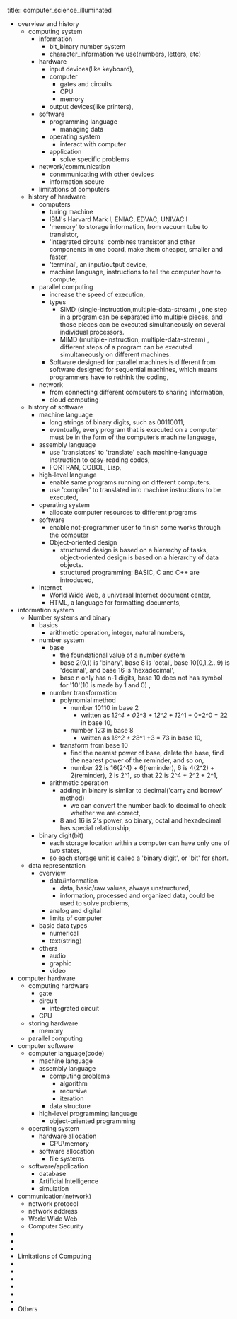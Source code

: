 title:: computer_science_illuminated

- overview and history
	- computing system
		- information
			- bit_binary number system
			- character_information we use(numbers, letters, etc)
		- hardware
			- input devices(like keyboard),
			- computer
				- gates and circuits
				- CPU
				- memory
			- output devices(like printers),
		- software
			- programming language
				- managing data
			- operating system
				- interact with computer
			- application
				- solve specific problems
		- network/communication
			- conmmunicating with other devices
			- information secure
		- limitations of computers
	- history of hardware
		- computers
			- turing machine
			- IBM's Harvard Mark I, ENIAC, EDVAC, UNIVAC I
			- 'memory' to storage information, from vacuum tube to transistor,
			- 'integrated circuits' combines transistor and other components in one board, make them cheaper, smaller and faster,
			- 'terminal', an input/output device,
			- machine language, instructions to tell the computer how to compute,
		- parallel computing
			- increase the speed of execution,
			- types
				- SIMD (single-instruction,multiple-data-stream) , one step in a program can be separated into multiple pieces, and those pieces can be executed simultaneously on several individual processors.
				- MIMD (multiple-instruction, multiple-data-stream) , different steps of a program can be executed simultaneously on different machines.
			- Software designed for parallel machines is different from software designed for sequential machines, which means programmers have to rethink the coding,
		- network
			- from connecting different computers to sharing information,
			- cloud computing
	- history of software
		- machine language
			- long strings of binary digits, such as 00110011,
			- eventually, every program that is executed on a computer must be in the form of the computer’s machine language,
		- assembly language
			- use 'translators' to 'translate' each machine-language instruction to easy-reading codes,
			- FORTRAN, COBOL, Lisp,
		- high-level language
			- enable same programs running on different computers.
			- use 'compiler' to translated into machine instructions to be executed,
		- operating system
			- allocate computer resources to different programs
		- software
			- enable not-programmer user to finish some works through the computer
			- Object-oriented design
				- structured design is based on a hierarchy of tasks, object-oriented design is based on a hierarchy of data objects.
				- structured programming: BASIC, C and C++ are introduced,
		- Internet
			- World Wide Web, a universal Internet document center,
			- HTML, a language for formatting documents,
- information system
	- Number systems and binary
		- basics
			- arithmetic operation, integer, natural numbers,
		- number system
			- base
				- the foundational value of a number system
				- base 2(0,1) is 'binary', base 8 is 'octal', base 10(0,1,2...9) is 'decimal', and base 16 is 'hexadecimal',
				- base n only has n-1 digits, base 10 does not has symbol for '10'(10 is made by 1 and 0) ,
			- number transformation
				- polynomial method
					- number 10110 in base 2
						- written as 1*2^4 + 0*2^3 + 1*2^2 + 1*2^1 + 0*2^0 = 22 in base 10,
					- number 123 in base 8
						- written as 1*8^2 + 2*8^1 +3 = 73 in base 10,
				- transform from base 10
					- find the nearest power of base, delete the base, find the nearest power of the reminder, and so on,
					- number 22 is 16(2^4) + 6(reminder), 6 is 4(2^2) + 2(reminder), 2 is 2^1, so that 22 is 2^4 + 2^2 + 2^1,
			- arithmetic operation
				- adding in binary is similar to decimal('carry and borrow' method)
					- we can convert the number back to decimal to check whether we are correct,
				- 8 and 16 is 2's power, so binary, octal and hexadecimal has special relationship,
		- binary digit(bit)
			- each storage location within a computer can have only one of two states,
			- so each storage unit is called a 'binary digit', or 'bit' for short.
	- data representation
		- overview
			- data/information
				- data, basic/raw values, always unstructured,
				- information, processed and organized data, could be used to solve problems,
			- analog and digital
			- limits of computer
		- basic data types
			- numerical
			- text(string)
		- others
			- audio
			- graphic
			- video
- computer hardware
	- computing hardware
		- gate
		- circuit
			- integrated circuit
		- CPU
	- storing hardware
		- memory
	- parallel computing
- computer software
	- computer language(code)
		- machine language
		- assembly language
			- computing problems
				- algorithm
				- recursive
				- iteration
			- data structure
		- high-level programming language
			- object-oriented programming
	- operating system
		- hardware allocation
			- CPU\memory
		- software allocation
			- file systems
	- software/application
		- database
		- Artificial Intelligence
		- simulation
- communication(network)
	- network protocol
	- network address
	- World Wide Web
	- Computer Security
-
-
-
- Limitations of Computing
-
-
-
-
-
-
- Others